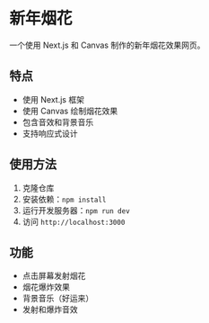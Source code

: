 # 新年烟花

一个使用 Next.js 和 Canvas 制作的新年烟花效果网页。

## 特点

- 使用 Next.js 框架
- 使用 Canvas 绘制烟花效果
- 包含音效和背景音乐
- 支持响应式设计

## 使用方法

1. 克隆仓库
2. 安装依赖：`npm install`
3. 运行开发服务器：`npm run dev`
4. 访问 `http://localhost:3000`

## 功能

- 点击屏幕发射烟花
- 烟花爆炸效果
- 背景音乐（好运来）
- 发射和爆炸音效
